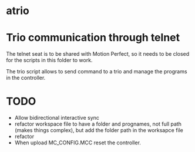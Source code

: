 # atrio
# Trio communication through telnet
The telnet seat is to be shared with Motion Perfect, so it needs to be closed for the scripts in this folder to work.

The trio script allows to send command to a trio and manage the programs in the controller.


# TODO
- Allow bidirectional interactive sync
- refactor workspace file to have a folder and prognames, not full path (makes things complex), but add the folder path in the worksapce file
- refactor 
- When upload MC_CONFIG.MCC reset the controller.

